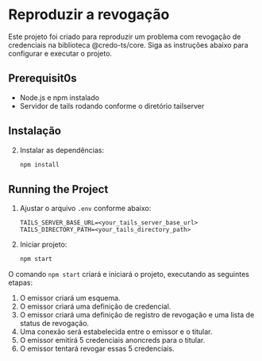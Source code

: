 # Reproduzir a revogação

Este projeto foi criado para reproduzir um problema com revogação de credenciais na biblioteca @credo-ts/core. Siga as instruções abaixo para configurar e executar o projeto.

## Prerequisit0s

- Node.js e npm instalado
- Servidor de tails rodando conforme o diretório tailserver

## Instalação

2. Instalar as dependências:
    ```bash
    npm install
    ```

## Running the Project

1. Ajustar o arquivo `.env` conforme abaixo:
    ```env
    TAILS_SERVER_BASE_URL=<your_tails_server_base_url>
    TAILS_DIRECTORY_PATH=<your_tails_directory_path>
    ```

2. Iniciar projeto:
    ```bash
    npm start
    ```

O comando `npm start` criará e iniciará o projeto, executando as seguintes etapas:

1. O emissor criará um esquema.
2. O emissor criará uma definição de credencial.
3. O emissor criará uma definição de registro de revogação e uma lista de status de revogação.
4. Uma conexão será estabelecida entre o emissor e o titular.
5. O emissor emitirá 5 credenciais anoncreds para o titular.
6. O emissor tentará revogar essas 5 credenciais.

